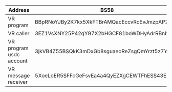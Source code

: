 | Address | BS58 | Hex |
|---------|---------|---------|
| VR program | BBpRNoYJBy2K7kx5XkFTBrAMQacEccvRcEvJmzpAP2nG | 0x975a4bae5bc56a1e88862b58b44ccf8c8c81c1c2629ae52730309584200ef605 |
| VR caller | 3EZ1VsXNY25P42qY97X2bHGCF81boWDHyAdrRBnbDckf | 0x21301dd8da227a43467880e4a66eadf68fd155506ba288bb47f4e2ae8f30b070 |
| VR program usdc account | 3jkVB4Z55BSQkK3mDxGb8sguaeoReZsgQmYrzt5z7Yv8 | 0x28aaeff4b2c7e16e8c9af426cd4c756062689a42f0cb7d958a4642d2868803a5 |
| VR message receiver | 5XoeLoER5SFFcGeFsvEa4a4QyEZXgCEWTFhESS43ExLX | 0x4352e98d0dfef2a95d0a81a56c960dec102111ac0ba732ab8858a5891dfb5df0 |
